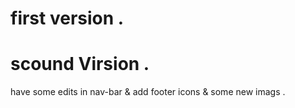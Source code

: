 # first version .

# scound Virsion .
have some edits in nav-bar & add footer icons & some new imags .